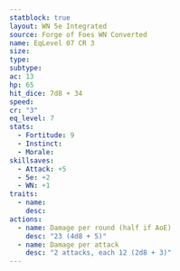 ```yaml
---
statblock: true
layout: WN 5e Integrated
source: Forge of Foes WN Converted
name: EqLevel 07 CR 3
size: 
type: 
subtype: 
ac: 13
hp: 65
hit_dice: 7d8 + 34
speed: 
cr: "3"
eq_level: 7
stats:
  - Fortitude: 9
  - Instinct: 
  - Morale: 
skillsaves:
  - Attack: +5
  - 5e: +2
  - WN: +1
traits:
  - name: 
    desc: 
actions:
  - name: Damage per round (half if AoE)
    desc: "23 (4d8 + 5)"
  - name: Damage per attack
    desc: "2 attacks, each 12 (2d8 + 3)"
---
```


